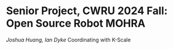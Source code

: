 # Senior Project, CWRU 2024 Fall: Open Source Robot MOHRA
_Joshua Huang, Ian Dyke_
Coordinating with K-Scale

